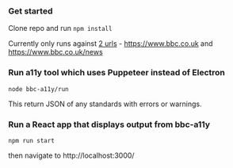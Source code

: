 ### Get started

Clone repo and run `npm install`

Currently only runs against [2 urls](https://github.com/jroebu14/puppeteer-a11y/blob/master/bbc-a11y/index.js#L8) - https://www.bbc.co.uk and https://www.bbc.co.uk/news

### Run a11y tool which uses Puppeteer instead of Electron

```
node bbc-a11y/run
```

This return JSON of any standards with errors or warnings.

### Run a React app that displays output from bbc-a11y

```
npm run start
```

then navigate to http://localhost:3000/
